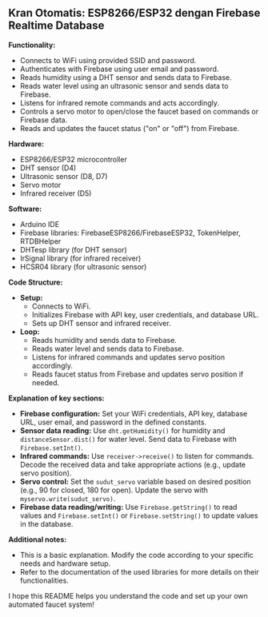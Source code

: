 ## Kran Otomatis: ESP8266/ESP32 dengan Firebase Realtime Database

**Functionality:**

* Connects to WiFi using provided SSID and password.
* Authenticates with Firebase using user email and password.
* Reads humidity using a DHT sensor and sends data to Firebase.
* Reads water level using an ultrasonic sensor and sends data to Firebase.
* Listens for infrared remote commands and acts accordingly.
* Controls a servo motor to open/close the faucet based on commands or Firebase data.
* Reads and updates the faucet status ("on" or "off") from Firebase.

**Hardware:**

* ESP8266/ESP32 microcontroller
* DHT sensor (D4)
* Ultrasonic sensor (D8, D7)
* Servo motor
* Infrared receiver (D5)

**Software:**

* Arduino IDE
* Firebase libraries: FirebaseESP8266/FirebaseESP32, TokenHelper, RTDBHelper
* DHTesp library (for DHT sensor)
* IrSignal library (for infrared receiver)
* HCSR04 library (for ultrasonic sensor)

**Code Structure:**

* **Setup:**
    * Connects to WiFi.
    * Initializes Firebase with API key, user credentials, and database URL.
    * Sets up DHT sensor and infrared receiver.
* **Loop:**
    * Reads humidity and sends data to Firebase.
    * Reads water level and sends data to Firebase.
    * Listens for infrared commands and updates servo position accordingly.
    * Reads faucet status from Firebase and updates servo position if needed.

**Explanation of key sections:**

* **Firebase configuration:** Set your WiFi credentials, API key, database URL, user email, and password in the defined constants.
* **Sensor data reading:** Use `dht.getHumidity()` for humidity and `distanceSensor.dist()` for water level. Send data to Firebase with `Firebase.setInt()`.
* **Infrared commands:** Use `receiver->receive()` to listen for commands. Decode the received data and take appropriate actions (e.g., update servo position).
* **Servo control:** Set the `sudut_servo` variable based on desired position (e.g., 90 for closed, 180 for open). Update the servo with `myservo.write(sudut_servo)`.
* **Firebase data reading/writing:** Use `Firebase.getString()` to read values and `Firebase.setInt()` or `Firebase.setString()` to update values in the database.

**Additional notes:**

* This is a basic explanation. Modify the code according to your specific needs and hardware setup.
* Refer to the documentation of the used libraries for more details on their functionalities.

I hope this README helps you understand the code and set up your own automated faucet system!


